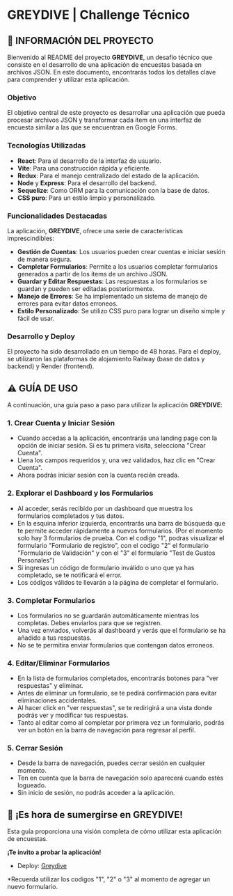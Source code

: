# **GREYDIVE** | Challenge Técnico 

## **📌 INFORMACIÓN DEL PROYECTO**

Bienvenido al README del proyecto **GREYDIVE**, un desafío técnico que consiste en el desarrollo de una aplicación de encuestas basada en archivos JSON. En este documento, encontrarás todos los detalles clave para comprender y utilizar esta aplicación.

### **Objetivo**

El objetivo central de este proyecto es desarrollar una aplicación que pueda procesar archivos JSON y transformar cada ítem en una interfaz de encuesta similar a las que se encuentran en Google Forms.

### **Tecnologías Utilizadas**

- **React**: Para el desarrollo de la interfaz de usuario.
- **Vite**: Para una construcción rápida y eficiente.
- **Redux**: Para el manejo centralizado del estado de la aplicación.
- **Node** y **Express**: Para el desarrollo del backend.
- **Sequelize**: Como ORM para la comunicación con la base de datos.
- **CSS puro**: Para un estilo limpio y personalizado.

### **Funcionalidades Destacadas**

La aplicación, **GREYDIVE**, ofrece una serie de características imprescindibles:

- **Gestión de Cuentas**: Los usuarios pueden crear cuentas e iniciar sesión de manera segura.
- **Completar Formularios**: Permite a los usuarios completar formularios generados a partir de los ítems de un archivo JSON.
- **Guardar y Editar Respuestas**: Las respuestas a los formularios se guardan y pueden ser editadas posteriormente.
- **Manejo de Errores**: Se ha implementado un sistema de manejo de errores para evitar datos erroneos.
- **Estilo Personalizado**: Se utilizo CSS puro para lograr un diseño simple y fácil de usar.

### **Desarrollo y Deploy**

El proyecto ha sido desarrollado en un tiempo de 48 horas. Para el deploy, se utilizaron las plataformas de alojamiento Railway (base de datos y backend) y Render (frontend).

## **⚠️ GUÍA DE USO**

A continuación, una guía paso a paso para utilizar la aplicación **GREYDIVE**:

### **1. Crear Cuenta y Iniciar Sesión**

- Cuando accedas a la aplicación, encontrarás una landing page con la opción de iniciar sesión. Si es tu primera visita, selecciona "Crear Cuenta".
- Llena los campos requeridos y, una vez validados, haz clic en "Crear Cuenta".
- Ahora podrás iniciar sesión con la cuenta recién creada.

### **2. Explorar el Dashboard y los Formularios**

- Al acceder, serás recibido por un dashboard que muestra los formularios completados y tus datos.
- En la esquina inferior izquierda, encontrarás una barra de búsqueda que te permite acceder rápidamente a nuevos formularios. (Por el momento solo hay 3 formularios de prueba. Con el codigo "1", podras visualizar el formulario "Formulario de registro", con el codigo "2" el formulario "Formulario de Validación" y con el "3" el formulario "Test de Gustos Personales")
- Si ingresas un código de formulario inválido o uno que ya has completado, se te notificará el error.
- Los códigos válidos te llevarán a la página de completar el formulario.

### **3. Completar Formularios**

- Los formularios no se guardarán automáticamente mientras los completas. Debes enviarlos para que se registren.
- Una vez enviados, volverás al dashboard y verás que el formulario se ha añadido a tus respuestas.
- No se te permitira enviar formularios que contengan datos erroneos. 

### **4. Editar/Eliminar Formularios**

- En la lista de formularios completados, encontrarás botones para "ver respuestas" y eliminar.
- Antes de eliminar un formulario, se te pedirá confirmación para evitar eliminaciones accidentales.
- Al hacer click en "ver respuestas", se te redirigirá a una vista donde podrás ver y modificar tus respuestas.
- Tanto al editar como al completar por primera vez un formulario, podrás ver un botón en la barra de navegación para regresar al perfil.

### **5. Cerrar Sesión**

- Desde la barra de navegación, puedes cerrar sesión en cualquier momento.
- Ten en cuenta que la barra de navegación solo aparecerá cuando estés logueado.
- Sin inicio de sesión, no podrás acceder a la aplicación.

## **🚀 ¡Es hora de sumergirse en GREYDIVE!**

Esta guía proporciona una visión completa de cómo utilizar esta aplicación de encuestas. 

**¡Te invito a probar la aplicación!**
- Deploy: [Greydive](https://greydive-otxe.onrender.com/)
  
*Recuerda utilizar los codigos "1", "2" o "3" al momento de agregar un nuevo formulario. 
